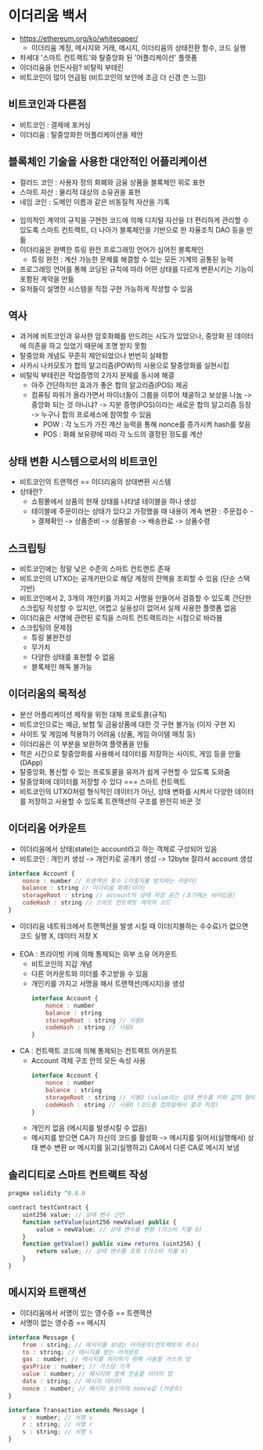 # 이더리움 백서
- https://ethereum.org/ko/whitepaper/
    - 이더리움 계정, 메시지와 거래, 메시지, 이더리움의 상태전환 함수, 코드 실행
- 차세대 '스마트 컨트랙트'와 탈중앙화 된 '어플리케이션' 플랫폼
- 이더리움을 만든사람? 비탈릭 부테린
- 비트코인이 많이 언급됨 (비트코인의 보안에 조금 더 신경 쓴 느낌)

## 비트코인과 다른점
- 비트코인 : 결제에 포커싱
- 이더리움 : 탈중앙화한 어플리케이션을 제안

## 블록체인 기술을 사용한 대안적인 어플리케이션
- 컬러드 코인 : 사용자 정의 화폐와 금융 상품을 블록체인 위로 표현
- 스마트 자산 : 물리적 대상의 소유권을 표현
- 네임 코인 : 도메인 이름과 같은 비동질적 자산을 기록
<br><br>
- 임의적인 계약의 규칙을 구현한 코드에 의해 디지털 자산을 더 편리하게 관리할 수 있도록 스마트 컨트랙트, 더 나아가 블록체인을 기반으로 한 자율조직 DAO 등을 만듦
- 이더리움은 완벽한 튜링 완전 프로그래밍 언어가 심어진 블록체인
    - 튜링 완전 : 계산 가능한 문제를 해결할 수 있는 모든 기계의 공통된 능력
- 프로그래밍 언어를 통해 코딩된 규칙에 따라 어떤 상태를 다르게 변환시키는 기능이 포함된 계약을 만듦
- 유저들이 설명한 시스템을 직접 구현 가능하게 작성할 수 있음

## 역사
- 과거에 비트코인과 유사한 암호화폐를 만드려는 시도가 있었으나, 중앙화 된 데이터에 의존을 하고 있었기 때문에 조명 받지 못함
- 탈중앙화 개념도 꾸준히 제안되었으나 번번히 실패함
- 사카시 나카모토가 합의 알고리즘(POW)의 사용으로 탈중앙화를 실현시킴
- 비탈릭 부테린은 작업증명의 2가지 문제를 동시에 해결
    - 아주 간단하지만 효과가 좋은 합의 알고리즘(POS) 제공
    - 컴퓨팅 파워가 올라가면서 마이너들이 그룹을 이루어 채굴하고 보상을 나눔 -> 중앙화 되는 것 아니냐? -> 지분 증명(POS)이라는 새로운 합의 알고리즘 등장 -> 누구나 합의 프로세스에 참여할 수 있음
        - POW : 각 노드가 가진 계산 능력을 통해 nonce를 증가시켜 hash를 찾음
        - POS : 화폐 보유량에 따라 각 노드의 결정된 정도를 계산

## 상태 변환 시스템으로서의 비트코인
- 비트코인의 트랜잭션 == 이더리움의 상태변환 시스템
- 상태란?
    - 쇼핑몰에서 상품의 현재 상태를 나타낼 테이블을 하나 생성
    - 테이블에 주문이라는 상태가 있다고 가정했을 때 내용이 계속 변환 : 주문접수 -> 결제확인 -> 상품준비 -> 상품발송 -> 배송완료 -> 상품수령

## 스크립팅
- 비트코인에는 정말 낮은 수준의 스마트 컨트랜트 존재
- 비트코인의 UTXO는 공개키만으로 해당 계정의 잔액을 조회할 수 있음 (단순 스택 기반)
- 비트코인에서 2, 3개의 개인키를 가지고 서명을 만들어서 검증할 수 있도록 간단한 스크립팅 작성할 수 있지만, 어렵고 실용성이 없어서 실제 사용한 플랫폼 없음
- 이더리움은 서명에 관련된 로직을 스마트 컨트랙트라는 시점으로 바라봄
- 스크립팅의 문제점
    - 튜링 불완전성
    - 무가치
    - 다양한 상태를 표현할 수 없음
    - 블록체인 해독 불가능

## 이더리움의 목적성
- 분산 어플리케이션 제작을 위한 대체 프로토콜(규칙)
- 비트코인으로는 예금, 보험 및 금융상품에 대한 것 구현 불가능 (이자 구현 X)
- 사이트 및 게임에 적용하기 어려움 (상품, 게임 아이템 매칭 등)
- 이더리움은 이 부분을 보완하여 플랫폼을 만듦
- 적은 시간으로 탈중앙화를 사용해서 데이터를 저장하는 사이트, 게임 등을 만듦 (DApp)
- 탈중앙화, 통신할 수 있는 프로토콜을 유저가 쉽게 구현할 수 있도록 도와줌
- 탈중앙화에 데이터를 저장할 수 있다 === 스마트 컨트랙트
- 비트코인의 UTXO처럼 형식적인 데이터가 아닌, 상태 변화를 시켜서 다양한 데이터를 저장하고 사용할 수 있도록 트랜잭션의 구조를 완전히 바꾼 것

## 이더리움 어카운트
- 이더리움에서 상태(state)는 account라고 하는 객체로 구성되어 있음
- 비트코인 : 개인키 생성 -> 개인키로 공개키 생성 -> 12byte 잘라서 account 생성
```javascript
interface Account {
    nonce : number // 트랜잭션 횟수 (이중지불 방지하는 카운터)
    balance : string // 이더리움 화폐(이더)
    storageRoot : string // account의 상태 저장 공간 (초기에는 비어있음)
    codeHash : string // 스마트 컨트랙트 계약의 코드
}
```
- 이더리움 네트워크에서 트랜잭션을 발생 시킬 때 이더(지불하는 수수료)가 없으면 코드 실행 X, 데이터 저장 X
<br><br>
- EOA : 프라이빗 키에 의해 통제되는 외부 소유 어카운트
    - 비트코인의 지갑 개념
    - 다른 어카운트와 이더를 주고받을 수 있음
    - 개인키를 가지고 서명을 해서 트랜잭션(메시지)을 생성
        ```javascript
        interface Account {
            nonce : number 
            balance : string
            storageRoot : string // 사용X
            codeHash : string // 사용X
        }
        ```
- CA : 컨트랙트 코드에 의해 통제되는 컨트랙트 어카운트
    - Account 객체 구조 안의 모든 속성 사용
        ```javascript
        interface Account {
            nonce : number 
            balance : string
            storageRoot : string // 사용O (value라는 상태 변수를 키와 값의 형태로 데이터 저장)
            codeHash : string // 사용O (코드를 컴파일해서 결과 저장)
        }
        ```
    - 개인키 없음 (메시지를 발생시킬 수 없음)
    - 메시지를 받으면 CA가 자신의 코드를 활성화 -> 메시지를 읽어서(실행해서) 상태 변수 변환 or 메시지를 읽고(실행하고) CA에서 다른 CA로 메시지 보냄


## 솔리디티로 스마트 컨트랙트 작성
```javascript
pragma solidity ^0.8.0

contract testContract {
    uint256 value; // 상태 변수 선언
    function setValue(uint256 newValue) public {
        value = newValue; // 상태 변수를 변환 (가스비 지불 O)
    }
    function getValue() public view returns (uint256) {
        return value; // 상태 변수를 조회 (가스비 지불 X)
    }
}
```

## 메시지와 트랜잭션
- 이더리움에서 서명이 있는 영수증 == 트랜잭션
- 서명이 없는 영수증 == 메시지
```javascript
interface Message {
    from : string; // 메시지를 보내는 어카운트(컨트랙트의 주소)
    to : string; // 메시지를 받는 어카운트
    gas : number; // 메시지를 처리하기 위해 사용할 가스의 양
    gasPrice : number; // 가스당 가격
    value : number; // 메시지와 함께 전송할 이더의 양
    data : string; // 메시지 데이터
    nonce : number; // 메시지 송신자의 nonce값 (카운트)
}

interface Transaction extends Message {
    v : number; // 서명 v
    r : string; // 서명 r
    s : string; // 서명 s
}
```